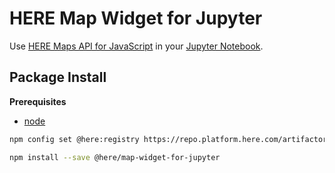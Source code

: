 HERE Map Widget for Jupyter
===========================
Use [HERE Maps API for JavaScript](https://developer.here.com/develop/javascript-api) in your [Jupyter Notebook](https://jupyter.org/).

Package Install
---------------

**Prerequisites**
- [node](http://nodejs.org/)

```bash
npm config set @here:registry https://repo.platform.here.com/artifactory/api/npm/maps-api-for-javascript

npm install --save @here/map-widget-for-jupyter
```
